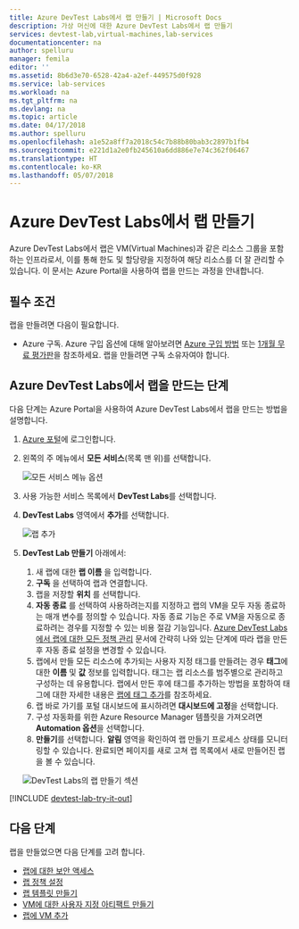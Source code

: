 ```yaml
---
title: Azure DevTest Labs에서 랩 만들기 | Microsoft Docs
description: 가상 머신에 대한 Azure DevTest Labs에서 랩 만들기
services: devtest-lab,virtual-machines,lab-services
documentationcenter: na
author: spelluru
manager: femila
editor: ''
ms.assetid: 8b6d3e70-6528-42a4-a2ef-449575d0f928
ms.service: lab-services
ms.workload: na
ms.tgt_pltfrm: na
ms.devlang: na
ms.topic: article
ms.date: 04/17/2018
ms.author: spelluru
ms.openlocfilehash: a1e52a8ff7a2018c54c7b88b80bab3c2897b1fb4
ms.sourcegitcommit: e221d1a2e0fb245610a6dd886e7e74c362f06467
ms.translationtype: HT
ms.contentlocale: ko-KR
ms.lasthandoff: 05/07/2018
---
```

# <a name="create-a-lab-in-azure-devtest-labs"></a>Azure DevTest Labs에서 랩 만들기
Azure DevTest Labs에서 랩은 VM(Virtual Machines)과 같은 리소스 그룹을 포함하는 인프라로서, 이를 통해 한도 및 할당량을 지정하여 해당 리소스를 더 잘 관리할 수 있습니다. 이 문서는 Azure Portal을 사용하여 랩을 만드는 과정을 안내합니다.

## <a name="prerequisites"></a>필수 조건
랩을 만들려면 다음이 필요합니다.

* Azure 구독. Azure 구입 옵션에 대해 알아보려면 [Azure 구입 방법](https://azure.microsoft.com/pricing/purchase-options/) 또는 [1개월 무료 평가판](https://azure.microsoft.com/pricing/free-trial/)을 참조하세요. 랩을 만들려면 구독 소유자여야 합니다.

## <a name="steps-to-create-a-lab-in-azure-devtest-labs"></a>Azure DevTest Labs에서 랩을 만드는 단계
다음 단계는 Azure Portal을 사용하여 Azure DevTest Labs에서 랩을 만드는 방법을 설명합니다. 

1. [Azure 포털](http://go.microsoft.com/fwlink/p/?LinkID=525040)에 로그인합니다.
1. 왼쪽의 주 메뉴에서 **모든 서비스**(목록 맨 위)를 선택합니다.

    ![모든 서비스 메뉴 옵션](./media/devtest-lab-create-lab/more-services-menu-option.png)

1. 사용 가능한 서비스 목록에서 **DevTest Labs**를 선택합니다.
1. **DevTest Labs** 영역에서 **추가**를 선택합니다.
   
    ![랩 추가](./media/devtest-lab-create-lab/add-lab-button.png)

1. **DevTest Lab 만들기** 아래에서:
   
    1. 새 랩에 대한 **랩 이름** 을 입력합니다.
    2. **구독** 을 선택하여 랩과 연결합니다.
    3. 랩을 저장할 **위치** 를 선택합니다.
    4. **자동 종료** 를 선택하여 사용하려는지를 지정하고 랩의 VM을 모두 자동 종료하는 매개 변수를 정의할 수 있습니다. 자동 종료 기능은 주로 VM을 자동으로 종료하려는 경우를 지정할 수 있는 비용 절감 기능입니다. [Azure DevTest Labs에서 랩에 대한 모든 정책 관리](./devtest-lab-set-lab-policy.md#set-auto-shutdown) 문서에 간략히 나와 있는 단계에 따라 랩을 만든 후 자동 종료 설정을 변경할 수 있습니다.
    1. 랩에서 만들 모든 리소스에 추가되는 사용자 지정 태그를 만들려는 경우 **태그**에 대한 **이름** 및 **값** 정보를 입력합니다. 태그는 랩 리소스를 범주별으로 관리하고 구성하는 데 유용합니다. 랩에서 만든 후에 태그를 추가하는 방법을 포함하여 태그에 대한 자세한 내용은 [랩에 태그 추가](devtest-lab-add-tag.md)를 참조하세요.
    5. 랩 바로 가기를 포털 대시보드에 표시하려면 **대시보드에 고정**을 선택합니다.
    6. 구성 자동화를 위한 Azure Resource Manager 템플릿을 가져오려면 **Automation 옵션**을 선택합니다. 
    7. **만들기**를 선택합니다. **알림** 영역을 확인하여 랩 만들기 프로세스 상태를 모니터링할 수 있습니다. 완료되면 페이지를 새로 고쳐 랩 목록에서 새로 만들어진 랩을 볼 수 있습니다.  
    
    ![DevTest Labs의 랩 만들기 섹션](./media/devtest-lab-create-lab/create-devtestlab-blade.png)

[!INCLUDE [devtest-lab-try-it-out](../../includes/devtest-lab-try-it-out.md)]

## <a name="next-steps"></a>다음 단계
랩을 만들었으면 다음 단계를 고려 합니다.

* [랩에 대한 보안 액세스](devtest-lab-add-devtest-user.md)
* [랩 정책 설정](devtest-lab-set-lab-policy.md)
* [랩 템플릿 만들기](devtest-lab-create-template.md)
* [VM에 대한 사용자 지정 아티팩트 만들기](devtest-lab-artifact-author.md)
* [랩에 VM 추가](devtest-lab-add-vm.md)

